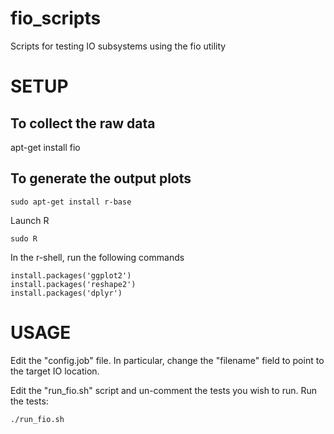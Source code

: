 # fio_scripts
Scripts for testing IO subsystems using the fio utility

SETUP
=====

To collect the raw data
-----------------------
apt-get install fio

To generate the output plots
----------------------------
```
sudo apt-get install r-base
```

Launch R
```
sudo R
```
In the r-shell, run the following commands
```
install.packages('ggplot2')
install.packages('reshape2')
install.packages('dplyr')
```

USAGE
=====
Edit the "config.job" file.  In particular, change the "filename" field to point
to the target IO location.

Edit the "run_fio.sh" script and un-comment the tests you wish to run.
Run the tests:
```
./run_fio.sh
```
